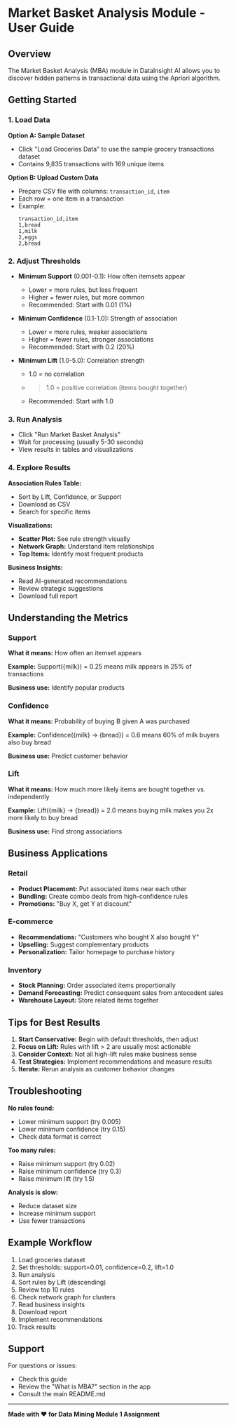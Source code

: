 # Market Basket Analysis Module - User Guide

## Overview

The Market Basket Analysis (MBA) module in DataInsight AI allows you to discover hidden patterns in transactional data using the Apriori algorithm.

## Getting Started

### 1. Load Data

**Option A: Sample Dataset**
- Click "Load Groceries Data" to use the sample grocery transactions dataset
- Contains 9,835 transactions with 169 unique items

**Option B: Upload Custom Data**
- Prepare CSV file with columns: `transaction_id`, `item`
- Each row = one item in a transaction
- Example:
  ```csv
  transaction_id,item
  1,bread
  1,milk
  2,eggs
  2,bread
  ```

### 2. Adjust Thresholds

- **Minimum Support** (0.001-0.1): How often itemsets appear
  - Lower = more rules, but less frequent
  - Higher = fewer rules, but more common
  - Recommended: Start with 0.01 (1%)

- **Minimum Confidence** (0.1-1.0): Strength of association
  - Lower = more rules, weaker associations
  - Higher = fewer rules, stronger associations
  - Recommended: Start with 0.2 (20%)

- **Minimum Lift** (1.0-5.0): Correlation strength
  - 1.0 = no correlation
  - >1.0 = positive correlation (items bought together)
  - Recommended: Start with 1.0

### 3. Run Analysis

- Click "Run Market Basket Analysis"
- Wait for processing (usually 5-30 seconds)
- View results in tables and visualizations

### 4. Explore Results

**Association Rules Table:**
- Sort by Lift, Confidence, or Support
- Download as CSV
- Search for specific items

**Visualizations:**
- **Scatter Plot:** See rule strength visually
- **Network Graph:** Understand item relationships
- **Top Items:** Identify most frequent products

**Business Insights:**
- Read AI-generated recommendations
- Review strategic suggestions
- Download full report

## Understanding the Metrics

### Support
**What it means:** How often an itemset appears

**Example:** Support({milk}) = 0.25 means milk appears in 25% of transactions

**Business use:** Identify popular products

### Confidence
**What it means:** Probability of buying B given A was purchased

**Example:** Confidence({milk} → {bread}) = 0.6 means 60% of milk buyers also buy bread

**Business use:** Predict customer behavior

### Lift
**What it means:** How much more likely items are bought together vs. independently

**Example:** Lift({milk} → {bread}) = 2.0 means buying milk makes you 2x more likely to buy bread

**Business use:** Find strong associations

## Business Applications

### Retail
- **Product Placement:** Put associated items near each other
- **Bundling:** Create combo deals from high-confidence rules
- **Promotions:** "Buy X, get Y at discount"

### E-commerce
- **Recommendations:** "Customers who bought X also bought Y"
- **Upselling:** Suggest complementary products
- **Personalization:** Tailor homepage to purchase history

### Inventory
- **Stock Planning:** Order associated items proportionally
- **Demand Forecasting:** Predict consequent sales from antecedent sales
- **Warehouse Layout:** Store related items together

## Tips for Best Results

1. **Start Conservative:** Begin with default thresholds, then adjust
2. **Focus on Lift:** Rules with lift > 2 are usually most actionable
3. **Consider Context:** Not all high-lift rules make business sense
4. **Test Strategies:** Implement recommendations and measure results
5. **Iterate:** Rerun analysis as customer behavior changes

## Troubleshooting

**No rules found:**
- Lower minimum support (try 0.005)
- Lower minimum confidence (try 0.15)
- Check data format is correct

**Too many rules:**
- Raise minimum support (try 0.02)
- Raise minimum confidence (try 0.3)
- Raise minimum lift (try 1.5)

**Analysis is slow:**
- Reduce dataset size
- Increase minimum support
- Use fewer transactions

## Example Workflow

1. Load groceries dataset
2. Set thresholds: support=0.01, confidence=0.2, lift=1.0
3. Run analysis
4. Sort rules by Lift (descending)
5. Review top 10 rules
6. Check network graph for clusters
7. Read business insights
8. Download report
9. Implement recommendations
10. Track results

## Support

For questions or issues:
- Check this guide
- Review the "What is MBA?" section in the app
- Consult the main README.md

---

**Made with ❤️ for Data Mining Module 1 Assignment**
